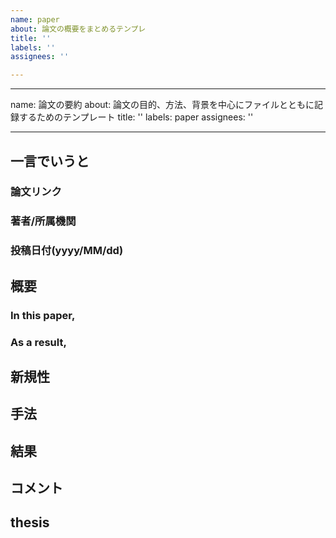 ```yaml
---
name: paper
about: 論文の概要をまとめるテンプレ
title: ''
labels: ''
assignees: ''

---
```


---
name: 論文の要約
about: 論文の目的、方法、背景を中心にファイルとともに記録するためのテンプレート
title: ''
labels: paper
assignees: ''

---

## 一言でいうと
### 論文リンク
### 著者/所属機関
### 投稿日付(yyyy/MM/dd)

## 概要
### In this paper,
### As a result,

## 新規性

## 手法

## 結果

## コメント

## thesis
